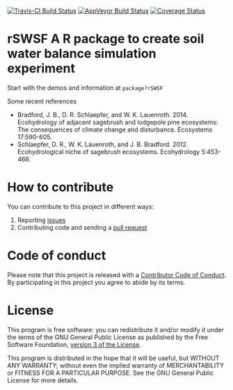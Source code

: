 [![Travis-CI Build Status](https://travis-ci.org/Burke-Lauenroth-Lab/SoilWat_R_Wrapper.svg?branch=master)](https://travis-ci.org/Burke-Lauenroth-Lab/SoilWat_R_Wrapper)
  [![AppVeyor Build Status](https://ci.appveyor.com/api/projects/status/github/Burke-Lauenroth-Lab/SoilWat_R_Wrapper?branch=master&svg=true)](https://ci.appveyor.com/project/Burke-Lauenroth-Lab/SoilWat_R_Wrapper)
  [![Coverage Status](https://img.shields.io/codecov/c/github/Burke-Lauenroth-Lab/SoilWat_R_Wrapper/master.svg)](https://codecov.io/github/Burke-Lauenroth-Lab/SoilWat_R_Wrapper?branch=master)


# rSWSF A R package to create soil water balance simulation experiment

Start with the demos and information at ```package?rSWSF```

Some recent references

* Bradford, J. B., D. R. Schlaepfer, and W. K. Lauenroth. 2014. Ecohydrology of adjacent
  sagebrush and lodgepole pine ecosystems: The consequences of climate change and
  disturbance. Ecosystems 17:590-605.
* Schlaepfer, D. R., W. K. Lauenroth, and J. B. Bradford. 2012. Ecohydrological niche of
  sagebrush ecosystems. Ecohydrology 5:453-466.


# How to contribute
You can contribute to this project in different ways:

1. Reporting [issues](https://github.com/Burke-Lauenroth-Lab/SoilWat_R_Wrapper/issues)
2. Contributing code and sending a [pull request](https://github.com/Burke-Lauenroth-Lab/SoilWat_R_Wrapper/pulls)

# Code of conduct
Please note that this project is released with a
[Contributor Code of Conduct](CONDUCT.md). By participating in this project you agree
to abide by its terms.


# License
This program is free software: you can redistribute it and/or modify
it under the terms of the GNU General Public License as published by
the Free Software Foundation, [version 3 of the License](LICENSE).

This program is distributed in the hope that it will be useful,
but WITHOUT ANY WARRANTY; without even the implied warranty of
MERCHANTABILITY or FITNESS FOR A PARTICULAR PURPOSE.  See the
GNU General Public License for more details.

